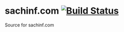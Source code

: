 # sachinf.com [![Build Status](https://travis-ci.com/manatarms/sachinf.com.svg?branch=master)](https://travis-ci.com/manatarms/sachinf.com)
Source for sachinf.com
